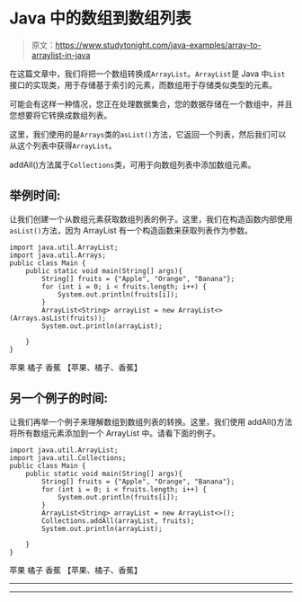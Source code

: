 # Java 中的数组到数组列表

> 原文：<https://www.studytonight.com/java-examples/array-to-arraylist-in-java>

在这篇文章中，我们将把一个数组转换成`ArrayList`。`ArrayList`是 Java 中`List`接口的实现类，用于存储基于索引的元素，而数组用于存储类似类型的元素。

可能会有这样一种情况，您正在处理数据集合，您的数据存储在一个数组中，并且您想要将它转换成数组列表。

这里，我们使用的是`Arrays`类的`asList()`方法，它返回一个列表，然后我们可以从这个列表中获得`ArrayList`。

addAll()方法属于`Collections`类，可用于向数组列表中添加数组元素。

## 举例时间:

让我们创建一个从数组元素获取数组列表的例子。这里，我们在构造函数内部使用`asList()`方法，因为 ArrayList 有一个构造函数来获取列表作为参数。

```
import java.util.ArrayList;
import java.util.Arrays;
public class Main {
	public static void main(String[] args){
		String[] fruits = {"Apple", "Orange", "Banana"};
		for (int i = 0; i < fruits.length; i++) {
			System.out.println(fruits[i]);
		}
		ArrayList<String> arrayList = new ArrayList<>(Arrays.asList(fruits));
		System.out.println(arrayList);

	}
}
```

苹果
橘子
香蕉
【苹果、橘子、香蕉】

## 另一个例子的时间:

让我们再举一个例子来理解数组到数组列表的转换。这里，我们使用 addAll()方法将所有数组元素添加到一个 ArrayList 中。请看下面的例子。

```
import java.util.ArrayList;
import java.util.Collections;
public class Main {
	public static void main(String[] args){
		String[] fruits = {"Apple", "Orange", "Banana"};
		for (int i = 0; i < fruits.length; i++) {
			System.out.println(fruits[i]);
		}
		ArrayList<String> arrayList = new ArrayList<>();
		Collections.addAll(arrayList, fruits);
		System.out.println(arrayList);

	}
}
```

苹果
橘子
香蕉
【苹果、橘子、香蕉】

* * *

* * *
